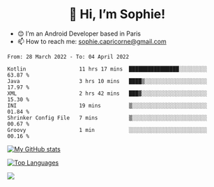 <h1 align="center"> 👋 Hi, I’m Sophie! </h1>  

- 😊 I’m an Android Developer based in Paris
- 📫 How to reach me: sophie.capricorne@gmail.com


<!--START_SECTION:waka-->

```text
From: 28 March 2022 - To: 04 April 2022

Kotlin                 11 hrs 17 mins  ████████████████░░░░░░░░░   63.87 %
Java                   3 hrs 10 mins   ████▒░░░░░░░░░░░░░░░░░░░░   17.97 %
XML                    2 hrs 42 mins   ███▓░░░░░░░░░░░░░░░░░░░░░   15.30 %
INI                    19 mins         ▒░░░░░░░░░░░░░░░░░░░░░░░░   01.84 %
Shrinker Config File   7 mins          ▒░░░░░░░░░░░░░░░░░░░░░░░░   00.67 %
Groovy                 1 min           ░░░░░░░░░░░░░░░░░░░░░░░░░   00.16 %
```

<!--END_SECTION:waka-->

[![My GitHub stats](https://github-readme-stats.vercel.app/api?username=sophicapri&show_icons=true&theme=buefy)](https://github.com/anuraghazra/github-readme-stats)

[![Top Languages](https://github-readme-stats.vercel.app/api/top-langs/?username=sophicapri&langs_count=2&layout=compact)](https://github.com/anuraghazra/github-readme-stats)

![](https://github-readme-streak-stats.herokuapp.com/?user=sophicapri)
